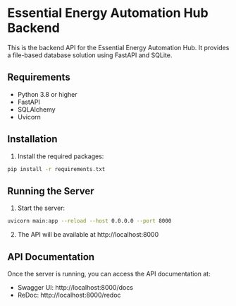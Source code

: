 # Essential Energy Automation Hub Backend

This is the backend API for the Essential Energy Automation Hub. It provides a file-based database solution using FastAPI and SQLite.

## Requirements

- Python 3.8 or higher
- FastAPI
- SQLAlchemy
- Uvicorn

## Installation

1. Install the required packages:

```bash
pip install -r requirements.txt
```

## Running the Server

1. Start the server:

```bash
uvicorn main:app --reload --host 0.0.0.0 --port 8000
```

2. The API will be available at http://localhost:8000

## API Documentation

Once the server is running, you can access the API documentation at:

- Swagger UI: http://localhost:8000/docs
- ReDoc: http://localhost:8000/redoc
